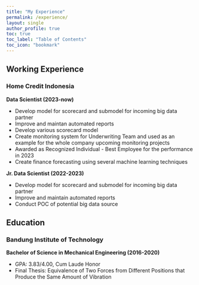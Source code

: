 ```yaml
---
title: "My Experience"
permalink: /experience/
layout: single
author_profile: true
toc: true
toc_label: "Table of Contents"
toc_icon: "bookmark"
---
```


## Working Experience
### Home Credit Indonesia
**Data Scientist (2023-now)**
- Develop model for scorecard and submodel for incoming big data partner
- Improve and maintan automated reports
- Develop various scorecard model
- Create monitoring system for Underwriting Team and used as an example for the whole company upcoming monitoring projects
- Awarded as Recognized Individual - Best Employee for the performance in 2023
- Create finance forecasting using several machine learning techniques

**Jr. Data Scientist (2022-2023)**
- Develop model for scorecard and submodel for incoming big data partner
- Improve and maintain automated reports
- Conduct POC of potential big data source


## Education
### Bandung Institute of Technology
**Bachelor of Science in Mechanical Engineering (2016-2020)**
- GPA: 3.83/4.00, Cum Laude Honor
- Final Thesis: Equivalence of Two Forces from Different Positions that Produce the Same Amount of Vibration